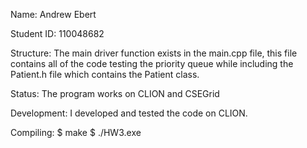 Name: Andrew Ebert

Student ID: 110048682

Structure: The main driver function exists in the main.cpp file, this file contains all of the code testing the priority queue while including the Patient.h file which contains the Patient class.

Status: The program works on CLION and CSEGrid

Development: I developed and tested the code on CLION.

Compiling:
$ make
$ ./HW3.exe
